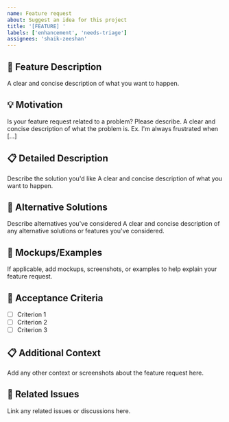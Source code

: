```yaml
---
name: Feature request
about: Suggest an idea for this project
title: '[FEATURE] '
labels: ['enhancement', 'needs-triage']
assignees: 'shaik-zeeshan'
---
```


## 🚀 Feature Description

A clear and concise description of what you want to happen.

## 💡 Motivation

Is your feature request related to a problem? Please describe.
A clear and concise description of what the problem is. Ex. I'm always frustrated when [...]

## 📋 Detailed Description

Describe the solution you'd like
A clear and concise description of what you want to happen.

## 🔄 Alternative Solutions

Describe alternatives you've considered
A clear and concise description of any alternative solutions or features you've considered.

## 📸 Mockups/Examples

If applicable, add mockups, screenshots, or examples to help explain your feature request.

## 🎯 Acceptance Criteria

- [ ] Criterion 1
- [ ] Criterion 2
- [ ] Criterion 3

## 📋 Additional Context

Add any other context or screenshots about the feature request here.

## 🔗 Related Issues

Link any related issues or discussions here.

